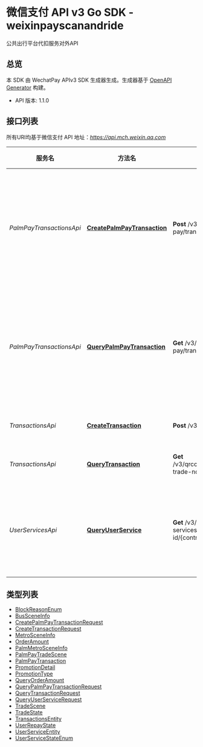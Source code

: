 # 微信支付 API v3 Go SDK - weixinpayscanandride

公共出行平台代扣服务对外API

## 总览
本 SDK 由 WechatPay APIv3 SDK 生成器生成。生成器基于 [OpenAPI Generator](https://openapi-generator.tech) 构建。

- API 版本: 1.1.0

## 接口列表

所有URI均基于微信支付 API 地址：*https://api.mch.weixin.qq.com*

服务名 | 方法名 | HTTP 请求 | 描述
------------ | ------------- | ------------- | -------------
*PalmPayTransactionsApi* | [**CreatePalmPayTransaction**](PalmPayTransactionsApi.md#createpalmpaytransaction) | **Post** /v3/transit-palm-pay/transactions | 直连商户扣费受理—刷掌地铁
*PalmPayTransactionsApi* | [**QueryPalmPayTransaction**](PalmPayTransactionsApi.md#querypalmpaytransaction) | **Get** /v3/transit-palm-pay/transactions/{out_trade_no} | 直连商户查询订单—刷掌地铁
*TransactionsApi* | [**CreateTransaction**](TransactionsApi.md#createtransaction) | **Post** /v3/qrcode/transactions | 扣费受理
*TransactionsApi* | [**QueryTransaction**](TransactionsApi.md#querytransaction) | **Get** /v3/qrcode/transactions/out-trade-no/{out_trade_no} | 查询订单
*UserServicesApi* | [**QueryUserService**](UserServicesApi.md#queryuserservice) | **Get** /v3/qrcode/user-services/contract-id/{contract_id} | 查询用户服务可用信息


## 类型列表

 - [BlockReasonEnum](BlockReasonEnum.md)
 - [BusSceneInfo](BusSceneInfo.md)
 - [CreatePalmPayTransactionRequest](CreatePalmPayTransactionRequest.md)
 - [CreateTransactionRequest](CreateTransactionRequest.md)
 - [MetroSceneInfo](MetroSceneInfo.md)
 - [OrderAmount](OrderAmount.md)
 - [PalmMetroSceneInfo](PalmMetroSceneInfo.md)
 - [PalmPayTradeScene](PalmPayTradeScene.md)
 - [PalmPayTransaction](PalmPayTransaction.md)
 - [PromotionDetail](PromotionDetail.md)
 - [PromotionType](PromotionType.md)
 - [QueryOrderAmount](QueryOrderAmount.md)
 - [QueryPalmPayTransactionRequest](QueryPalmPayTransactionRequest.md)
 - [QueryTransactionRequest](QueryTransactionRequest.md)
 - [QueryUserServiceRequest](QueryUserServiceRequest.md)
 - [TradeScene](TradeScene.md)
 - [TradeState](TradeState.md)
 - [TransactionsEntity](TransactionsEntity.md)
 - [UserRepayState](UserRepayState.md)
 - [UserServiceEntity](UserServiceEntity.md)
 - [UserServiceStateEnum](UserServiceStateEnum.md)

